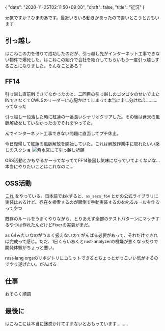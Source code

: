 {
   "date": "2020-11-05T02:11:50+09:00",
   "draft": false,
   "title": "近況"
}

元気ですか？ひまのあです。最近いろいろ動きがあったので書いとこうとおもいます

## 引っ越し

はこねこの力を借りて成功したのだが、引っ越し先がインターネット工事できない物件で爆死した。はこねこの紹介で会社を紹介してもらいもう一度引っ越しすることになりました。そんなことある？

## FF14

引っ越し直前INできてなかったのと、二回目の引っ越しのゴタゴタのせいでまたINできなくてCWLSのリーダーに心配かけてしまって本当に申し分けねえ………ってなった

引っ越し一段落した時に紅蓮の一番長いシナリオクリアした。その後は蒼天の風脈解放をしていなかったのでそれをやってた。

んでインターネット工事できない問題に直面してプチ休止。

今日復帰して紅蓮の風脈解放を開始していた。これは解放作業中に取れたいい感じのスクショ
![紫水宮にて引っ越し祈願](https://lh3.googleusercontent.com/bWVkAnCEKzm_QhAQZWOPn5Qu4j7Nc1UJVPm6GDi46-ehiB-DAI6XSFKxibS2am6Q6nOutRFz9OlCHvRAameP6SPm04tttC9-xPsAxH9wOh4rOAl0vWS-B_2z2ckt5xirw29lsrh69d4yUaJvuyLjPpLKSAJ8mig4w_g0OWOyStP8j5fMHQjklHHsS1l5HiONDMagmf6ZRZ2gLjeiAeq0XgWwh_aWxqJ8jghWxSnX6fXucI6Dmwg4O-naeK8Tc3S9RRp5Rfgc2Ax-nT9Frqy5cLiIX-GHflnjHlZk2Z3qTCp1yv8AbB8_z07pFo-VzdZ-mHHvPV34g5SHCLx-D6QFVQbtbjj85Fid4TkORzjJH4dLZyVAMZ8xaNe3w9ntaw9wOm8lv22GIm-lfh0RtIj0QkXUn8lDxVjHEgUiPlbfyec6EKWHiThwL-rtlH-oDvofaQTE7FnWmcWtj6QJgJlqNCScYcy470YlEr9JZlTjJ4_HgGkHKhS51r225vqMcelQ3flHskhNZHzPLolgt4cX3sKVuBUgl1Lv4XiigU8FUt1utUEHru2CBVN-iHqICJmAAzyGReG_ZShD-piIMkcJ2EqmeWrKcKUW7SZ7fE8Orn3i6bFoRYk46gQqEIwV_aaVmaJK5Tnp-VFjURzKYQNxquabudyUkBnFCdqav7yLYs1DJ_XMCH_ZGiZX22j5mg=w1982-h657-no?authuser=0)

OSS活動とかもやるかーってなっててFF14後回し気味になっていてよくないな…本当にやりたいことはこれなのに…

## OSS活動

[これ](https://github.com/rust-lang/rust-clippy/issues/6068) をやっている。日本語でおkすると、`as_secs_f64` とかの公式ライブラリに実装はあるけど、存在を検索するのが面倒で手動実装するのを叱るルールを作るってやつ

既存のルールをうまくやりながら、とりあえず全部のテストパターンにマッチするやつは作れたんだけどFixerの実装がまだ。

as 64みたいなのがうまく扱えないのでがんばる必要があって、それだけできれば完成って感じ。ただ、1日くらいあくとrust-analyzerの機嫌が悪くなったりで開発体験がちょっと悪い。

rust-lang orgsのリポジトリにコミットできるとちょっとかっこいい気がするのでやり遂げたい。がんばる

## 仕事

おそらく順調

## 最後に

はこねこには本当に迷惑かけてすまないとおもっています………
